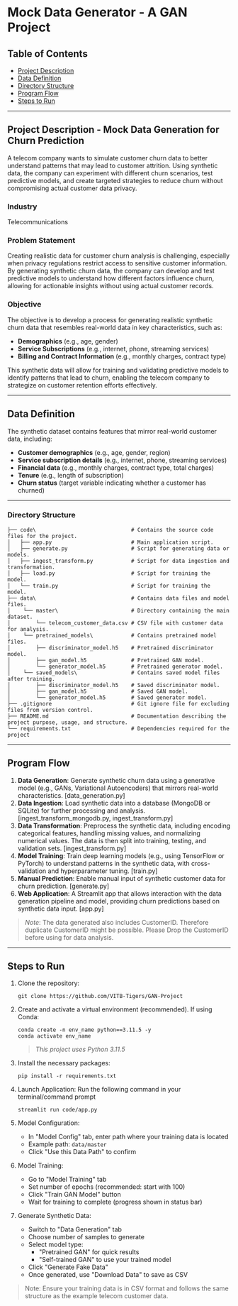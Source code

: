 # Mock Data Generator - A GAN Project

## Table of Contents
- [Project Description](#project-description---fake-data-generation-for-churn-prediction)
- [Data Definition](#data-definition)
- [Directory Structure](#directory-structure)
- [Program Flow](#program-flow)
- [Steps to Run](#steps-to-run)

---

## Project Description - Mock Data Generation for Churn Prediction

A telecom company wants to simulate customer churn data to better understand patterns that may lead to customer attrition. Using synthetic data, the company can experiment with different churn scenarios, test predictive models, and create targeted strategies to reduce churn without compromising actual customer data privacy.

### Industry

Telecommunications

### Problem Statement

Creating realistic data for customer churn analysis is challenging, especially when privacy regulations restrict access to sensitive customer information. By generating synthetic churn data, the company can develop and test predictive models to understand how different factors influence churn, allowing for actionable insights without using actual customer records.

### Objective

The objective is to develop a process for generating realistic synthetic churn data that resembles real-world data in key characteristics, such as:

* **Demographics** (e.g., age, gender)
* **Service Subscriptions** (e.g., internet, phone, streaming services)
* **Billing and Contract Information** (e.g., monthly charges, contract type)

This synthetic data will allow for training and validating predictive models to identify patterns that lead to churn, enabling the telecom company to strategize on customer retention efforts effectively.

---

## Data Definition

The synthetic dataset contains features that mirror real-world customer data, including:

* **Customer demographics** (e.g., age, gender, region)
* **Service subscription details** (e.g., internet, phone, streaming services)
* **Financial data** (e.g., monthly charges, contract type, total charges)
* **Tenure** (e.g., length of subscription)
* **Churn status** (target variable indicating whether a customer has churned)

---

### Directory Structure
```
├── code\                              # Contains the source code files for the project.
│   ├── app.py                         # Main application script.
│   ├── generate.py                    # Script for generating data or models.
│   ├── ingest_transform.py            # Script for data ingestion and transformation.
│   ├── load.py                        # Script for training the model.
│   └── train.py                       # Script for training the model.
├── data\                              # Contains data files and model files.
│    └── master\                       # Directory containing the main dataset.
│        └── telecom_customer_data.csv # CSV file with customer data for analysis.
│    └── pretrained_models\            # Contains pretrained model files.
│        ├── discriminator_model.h5    # Pretrained discriminator model.
│        ├── gan_model.h5              # Pretrained GAN model.
│        └── generator_model.h5        # Pretrained generator model.
│    └── saved_models\                 # Contains saved model files after training.
│        ├── discriminator_model.h5    # Saved discriminator model.
│        ├── gan_model.h5              # Saved GAN model.
│        └── generator_model.h5        # Saved generator model.
├── .gitignore                         # Git ignore file for excluding files from version control.
├── README.md                          # Documentation describing the project purpose, usage, and structure.
└── requirements.txt                   # Dependencies required for the project
```

---

## Program Flow

1. **Data Generation**: Generate synthetic churn data using a generative model (e.g., GANs, Variational Autoencoders) that mirrors real-world characteristics. [data\_generation.py]
2. **Data Ingestion**: Load synthetic data into a database (MongoDB or SQLite) for further processing and analysis. [ingest\_transform\_mongodb.py, ingest\_transform.py]
3. **Data Transformation**: Preprocess the synthetic data, including encoding categorical features, handling missing values, and normalizing numerical values. The data is then split into training, testing, and validation sets. [ingest\_transform.py]
4. **Model Training**: Train deep learning models (e.g., using TensorFlow or PyTorch) to understand patterns in the synthetic data, with cross-validation and hyperparameter tuning. [train.py]
5. **Manual Prediction**: Enable manual input of synthetic customer data for churn prediction. [generate.py]
6. **Web Application**: A Streamlit app that allows interaction with the data generation pipeline and model, providing churn predictions based on synthetic data input. [app.py]

> *Note*: The data generated also includes CustomerID. Therefore duplicate CustomerID might be possible. Please Drop the CustomerID before using for data analysis.

---

## Steps to Run

1. Clone the repository:
    ```
    git clone https://github.com/VITB-Tigers/GAN-Project
    ```

2. Create and activate a virtual environment (recommended). If using Conda:
    ```
    conda create -n env_name python==3.11.5 -y
    conda activate env_name
    ```
    > *This project uses Python 3.11.5*

3. Install the necessary packages:
    ```
    pip install -r requirements.txt
    ```

4. Launch Application: Run the following command in your terminal/command prompt
   ```
   streamlit run code/app.py
   ```

5. Model Configuration:
   - In "Model Config" tab, enter path where your training data is located
   - Example path: `data/master`
   - Click "Use this Data Path" to confirm

6. Model Training:
   - Go to "Model Training" tab
   - Set number of epochs (recommended: start with 100)
   - Click "Train GAN Model" button
   - Wait for training to complete (progress shown in status bar)

7. Generate Synthetic Data:
   - Switch to "Data Generation" tab
   - Choose number of samples to generate
   - Select model type:
     - "Pretrained GAN" for quick results
     - "Self-trained GAN" to use your trained model
   - Click "Generate Fake Data"
   - Once generated, use "Download Data" to save as CSV

> Note: Ensure your training data is in CSV format and follows the same structure as the example telecom customer data.